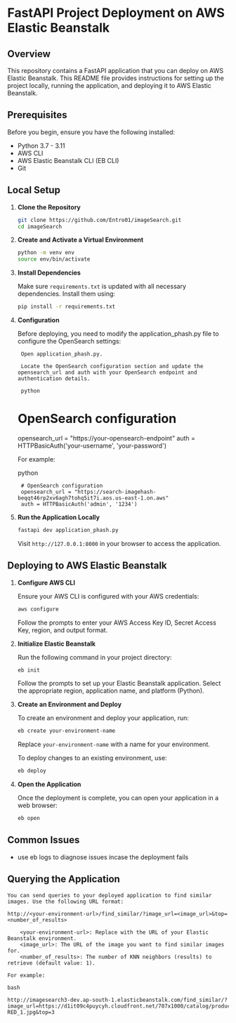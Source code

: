 # FastAPI Project Deployment on AWS Elastic Beanstalk

## Overview

This repository contains a FastAPI application that you can deploy on AWS Elastic Beanstalk. This README file provides instructions for setting up the project locally, running the application, and deploying it to AWS Elastic Beanstalk.

## Prerequisites

Before you begin, ensure you have the following installed:

- Python 3.7 - 3.11
- AWS CLI
- AWS Elastic Beanstalk CLI (EB CLI)
- Git

## Local Setup

1. **Clone the Repository**

   ```bash
   git clone https://github.com/Entro01/imageSearch.git
   cd imageSearch
   ```

2. **Create and Activate a Virtual Environment**

   ```bash
   python -m venv env
   source env/bin/activate
   ```

3. **Install Dependencies**

   Make sure `requirements.txt` is updated with all necessary dependencies. Install them using:

   ```bash
   pip install -r requirements.txt
   ```

4. **Configuration**

    Before deploying, you need to modify the application_phash.py file to configure the OpenSearch settings:

        Open application_phash.py.

        Locate the OpenSearch configuration section and update the opensearch_url and auth with your OpenSearch endpoint and authentication details.

        python

    # OpenSearch configuration
    opensearch_url = "https://your-opensearch-endpoint"
    auth = HTTPBasicAuth('your-username', 'your-password')

    For example:

    python

        # OpenSearch configuration
        opensearch_url = "https://search-imagehash-beqqt46rp2xv6agh7tohq5it7i.aos.us-east-1.on.aws"
        auth = HTTPBasicAuth('admin', '1234')


5. **Run the Application Locally**

   ```bash
   fastapi dev application_phash.py
   ```

   Visit `http://127.0.0.1:8000` in your browser to access the application.

## Deploying to AWS Elastic Beanstalk

1. **Configure AWS CLI**

   Ensure your AWS CLI is configured with your AWS credentials:

   ```bash
   aws configure
   ```

   Follow the prompts to enter your AWS Access Key ID, Secret Access Key, region, and output format.

2. **Initialize Elastic Beanstalk**

   Run the following command in your project directory:

   ```bash
   eb init
   ```

   Follow the prompts to set up your Elastic Beanstalk application. Select the appropriate region, application name, and platform (Python).

3. **Create an Environment and Deploy**

   To create an environment and deploy your application, run:

   ```bash
   eb create your-environment-name
   ```

   Replace `your-environment-name` with a name for your environment.

   To deploy changes to an existing environment, use:

   ```bash
   eb deploy
   ```

4. **Open the Application**

   Once the deployment is complete, you can open your application in a web browser:

   ```bash
   eb open
   ```

## Common Issues

- use eb logs to diagnose issues incase the deployment fails

## Querying the Application

    You can send queries to your deployed application to find similar images. Use the following URL format:

    http://<your-environment-url>/find_similar/?image_url=<image_url>&top=<number_of_results>

        <your-environment-url>: Replace with the URL of your Elastic Beanstalk environment.
        <image_url>: The URL of the image you want to find similar images for.
        <number_of_results>: The number of KNN neighbors (results) to retrieve (default value: 1).

    For example:

    bash

    http://imagesearch3-dev.ap-south-1.elasticbeanstalk.com/find_similar/?image_url=https://d1it09c4puycyh.cloudfront.net/707x1000/catalog/product/6/6/6619-RED_1.jpg&top=3

